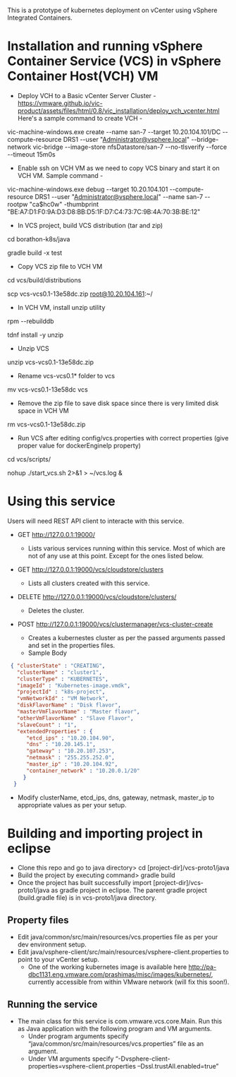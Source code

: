 This is a prototype of kubernetes deployment on vCenter using vSphere Integrated Containers.

# Installation and running vSphere Container Service (VCS) in vSphere Container Host(VCH) VM
* Deploy VCH to a Basic vCenter Server Cluster - https://vmware.github.io/vic-product/assets/files/html/0.8/vic_installation/deploy_vch_vcenter.html
Here's a sample command to create VCH -

vic-machine-windows.exe create --name san-7  --target 10.20.104.101/DC --compute-resource DRS1 --user "Administrator@vsphere.local" --bridge-network vic-bridge --image-store nfsDatastore/san-7 --no-tlsverify --force --timeout 15m0s

* Enable ssh on VCH VM as we need to copy VCS binary and start it on VCH VM. Sample command -

vic-machine-windows.exe debug --target 10.20.104.101 --compute-resource DRS1 --user "Administrator@vsphere.local" --name san-7 --rootpw "ca$hc0w" -thumbprint "BE:A7:D1:F0:9A:D3:D8:BB:D5:1F:D7:C4:73:7C:9B:4A:70:3B:BE:12"

* In VCS project, build VCS distribution (tar and zip)

cd borathon-k8s/java

gradle build -x test

* Copy VCS zip file to VCH VM

cd vcs/build/distributions

scp vcs-vcs0.1-13e58dc.zip root@10.20.104.161:~/

* In VCH VM, install unzip utility

rpm --rebuilddb

tdnf install -y unzip

* Unzip VCS

unzip vcs-vcs0.1-13e58dc.zip

* Rename vcs-vcs0.1* folder to vcs

mv vcs-vcs0.1-13e58dc vcs

* Remove the zip file to save disk space since there is very limited disk space in VCH VM

rm vcs-vcs0.1-13e58dc.zip

* Run VCS after editing config/vcs.properties with correct properties (give proper value for dockerEngineIp property)

cd vcs/scripts/

nohup ./start_vcs.sh 2>&1 > ~/vcs.log &

# Using this service
Users will need REST API client to interacte with this service.

* GET http://127.0.0.1:19000/
  * Lists various services running within this service. Most of which are not of any use at this point. Except for the ones listed below.

* GET http://127.0.0.1:19000/vcs/cloudstore/clusters
  * Lists all clusters created with this service.

* DELETE http://127.0.0.1:19000/vcs/cloudstore/clusters/<cluster-uuid>
  * Deletes the cluster.

* POST http://127.0.0.1:19000/vcs/clustermanager/vcs-cluster-create
  * Creates a kubernestes cluster as per the passed arguments passed and set in the properties files.
  * Sample Body

``` json
 { "clusterState" : "CREATING",
   "clusterName" : "cluster1", 
   "clusterType" : "KUBERNETES", 
   "imageId" : "Kubernetes-image.vmdk", 
   "projectId" : "k8s-project", 
   "vmNetworkId" : "VM Network", 
   "diskFlavorName" : "Disk flavor", 
   "masterVmFlavorName" : "Master flavor", 
   "otherVmFlavorName" : "Slave Flavor", 
   "slaveCount" : "1", 
   "extendedProperties" : { 
      "etcd_ips" : "10.20.104.90", 
      "dns" : "10.20.145.1", 
      "gateway" : "10.20.107.253", 
      "netmask" : "255.255.252.0", 
      "master_ip" : "10.20.104.92", 
      "container_network" : "10.20.0.1/20" 
     } 
  }
```
  * Modify clusterName, etcd_ips, dns, gateway, netmask, master_ip to appropriate values as per your setup.

# Building and importing project in eclipse
* Clone this repo and go to java directory> cd [project-dir]/vcs-proto1/java
* Build the project by executing command> gradle build
* Once the project has built successfully import [project-dir]/vcs-proto1/java as gradle project in eclipse. The parent gradle project (build.gradle file) is in vcs-proto1/java directory.

## Property files
* Edit java/common/src/main/resources/vcs.properties file as per your dev environment setup.
* Edit java/vsphere-client/src/main/resources/vsphere-client.properties to point to your vCenter setup.
  * One of the working kubernetes image is available here http://pa-dbc1131.eng.vmware.com/prashimas/misc/images/kubernetes/, currently accessible from within VMware network (will fix this soon!).

## Running the service
* The main class for this service is com.vmware.vcs.core.Main. Run this as Java application with the following program and VM arguments.
  * Under program arguments specify “java/common/src/main/resources/vcs.properties” file as an argument.
  * Under VM arguments specify “-Dvsphere-client-properties=vsphere-client.properties –Dssl.trustAll.enabled=true”

